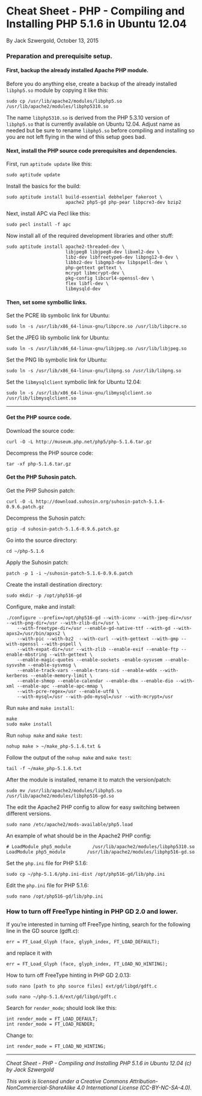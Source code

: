 # Cheat Sheet - PHP - Compiling and Installing PHP 5.1.6 in Ubuntu 12.04

By Jack Szwergold, October 13, 2015

### Preparation and prerequisite setup.

#### First, backup the already installed Apache PHP module. 

Before you do anything else, create a backup of the already installed `libphp5.so` module by copying it like this:

	sudo cp /usr/lib/apache2/modules/libphp5.so /usr/lib/apache2/modules/libphp5310.so

The name `libphp5310.so` is derived from the PHP 5.3.10 version of `libphp5.so` that is currently available on Ubuntu 12.04. Adjust name as needed but be sure to rename `libphp5.so` before compiling and installing so you are not left flying in the wind of this setup goes bad.

#### Next, install the PHP source code prerequisites and dependencies.

First, run `aptitude update` like this:

    sudo aptitude update

Install the basics for the build:

    sudo aptitude install build-essential debhelper fakeroot \
                          apache2 php5-gd php-pear libpcre3-dev bzip2

Next, install APC via Pecl like this:

    sudo pecl install -f apc

Now install all of the required development libraries and other stuff:

	sudo aptitude install apache2-threaded-dev \
	                      libjpeg8 libjpeg8-dev libxml2-dev \
	                      libz-dev libfreetype6-dev libpng12-0-dev \
	                      libbz2-dev libgmp3-dev libpspell-dev \
	                      php-gettext gettext \
	                      mcrypt libmcrypt-dev \
	                      pkg-config libcurl4-openssl-dev \
	                      flex libfl-dev \
                          libmysqld-dev

#### Then, set some symbollic links.

Set the PCRE lib symbolic link for Ubuntu:

    sudo ln -s /usr/lib/x86_64-linux-gnu/libpcre.so /usr/lib/libpcre.so

Set the JPEG lib symbolic link for Ubuntu:

    sudo ln -s /usr/lib/x86_64-linux-gnu/libjpeg.so /usr/lib/libjpeg.so

Set the PNG lib symbolic link for Ubuntu:

    sudo ln -s /usr/lib/x86_64-linux-gnu/libpng.so /usr/lib/libpng.so

Set the `libmysqlclient` symbolic link for Ubuntu 12.04:

	sudo ln -s /usr/lib/x86_64-linux-gnu/libmysqlclient.so /usr/lib/libmysqlclient.so

***

#### Get the PHP source code.

Download the source code:

	curl -O -L http://museum.php.net/php5/php-5.1.6.tar.gz

Decompress the PHP source code:

	tar -xf php-5.1.6.tar.gz

#### Get the PHP Suhosin patch.

Get the PHP Suhosin patch:

	curl -O -L http://download.suhosin.org/suhosin-patch-5.1.6-0.9.6.patch.gz

Decompress the Suhosin patch:

	gzip -d suhosin-patch-5.1.6-0.9.6.patch.gz

Go into the source directory:

	cd ~/php-5.1.6

Apply the Suhosin patch:

	patch -p 1 -i ~/suhosin-patch-5.1.6-0.9.6.patch

Create the install destination directory:

	sudo mkdir -p /opt/php516-gd

Configure, make and install:

	./configure --prefix=/opt/php516-gd --with-iconv --with-jpeg-dir=/usr --with-png-dir=/usr --with-zlib-dir=/usr \
	    --with-freetype-dir=/usr --enable-gd-native-ttf --with-gd --with-apxs2=/usr/bin/apxs2 \
		--with-pic --with-bz2  --with-curl --with-gettext --with-gmp --with-openssl --with-pspell \
		--with-expat-dir=/usr --with-zlib --enable-exif --enable-ftp --enable-mbstring --with-gettext \
		--enable-magic-quotes --enable-sockets -enable-sysvsem --enable-sysvshm --enable-sysvmsg \
		--enable-track-vars --enable-trans-sid --enable-wddx --with-kerberos --enable-memory-limit \
		--enable-shmop --enable-calendar --enable-dbx --enable-dio --with-xml --enable-apc --enable-apc-mmap \
		--with-pcre-regex=/usr --enable-utf8 \
		--with-mysql=/usr --with-pdo-mysql=/usr --with-mcrypt=/usr

Run `make` and `make install`:

	make
	sudo make install

Run `nohup make` and `make test`:

	nohup make > ~/make_php-5.1.6.txt &
	
Follow the output of the `nohup make` and `make test`:

	tail -f ~/make_php-5.1.6.txt

After the module is installed, rename it to match the version/patch:

	sudo mv /usr/lib/apache2/modules/libphp5.so /usr/lib/apache2/modules/libphp516-gd.so

The edit the Apache2 PHP config to allow for easy switching between different versions.

	sudo nano /etc/apache2/mods-available/php5.load

An example of what should be in the Apache2 PHP config:

	# LoadModule php5_module        /usr/lib/apache2/modules/libphp5310.so
	LoadModule php5_module        /usr/lib/apache2/modules/libphp516-gd.so

Set the `php.ini` file for PHP 5.1.6:

	sudo cp ~/php-5.1.6/php.ini-dist /opt/php516-gd/lib/php.ini

Edit the `php.ini` file for PHP 5.1.6:

	sudo nano /opt/php516-gd/lib/php.ini

### How to turn off FreeType hinting in PHP GD 2.0 and lower.

If you’re interested in turning off FreeType hinting, search for the following line in the GD source (gdft.c):

    err = FT_Load_Glyph (face, glyph_index, FT_LOAD_DEFAULT);

and replace it with

    err = FT_Load_Glyph (face, glyph_index, FT_LOAD_NO_HINTING);

How to turn off FreeType hinting in PHP GD 2.0.13:

	sudo nano [path to php source files] ext/gd/libgd/gdft.c
	
	sudo nano ~/php-5.1.6/ext/gd/libgd/gdft.c

Search for `render_mode`; should look like this: 

	int render_mode = FT_LOAD_DEFAULT;
	int render_mode = FT_LOAD_RENDER;

Change to:

	int render_mode = FT_LOAD_NO_HINTING;

***

*Cheat Sheet - PHP - Compiling and Installing PHP 5.1.6 in Ubuntu 12.04 (c) by Jack Szwergold*

*This work is licensed under a Creative Commons Attribution-NonCommercial-ShareAlike 4.0 International License (CC-BY-NC-SA-4.0).*
